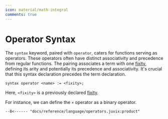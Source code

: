 ```yaml
---
icon: material/math-integral
comments: true
---
```


# Operator Syntax

The `syntax` keyword, paired with `operator`, caters for functions serving as operators. These operators often have distinct associativity and precedence from regular functions. The pairing associates a term with one [fixity](./fixity.md), defining its arity and potentially its precedence and associativity. It's crucial that this syntax declaration precedes the term declaration.

```juvix
syntax operator <name> := <fixity>;
```

Here, `<fixity>` is a previously declared [fixity](./fixity.md).

For instance, we can define the `×` operator as a binary operator.

```juvix
--8<------ "docs/reference/language/operators.juvix:product"
```